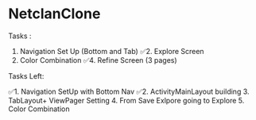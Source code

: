 # NetclanClone

Tasks :

1. Navigation Set Up (Bottom and Tab)
✅2. Explore Screen
3. Color Combination
✅4. Refine Screen (3 pages)

Tasks Left:

✅1. Navigation SetUp with Bottom Nav
✅2. ActivityMainLayout building
3. TabLayout+ ViewPager Setting
4. From Save Exlpore going to Explore
5. Color Combination
